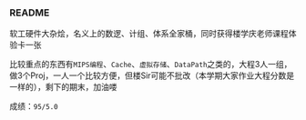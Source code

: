 ### README

软工硬件大杂烩，名义上的数逻、计组、体系全家桶，同时获得楼学庆老师课程体验卡一张

比较重点的东西有`MIPS编程`、`Cache`、`虚拟存储`、`DataPath`之类的，大程3人一组，做3个Proj，一人一个比较方便，但楼Sir可能不批改（本学期大家作业大程分数是一样的），剩下的期末，加油喽

成绩：`95/5.0`